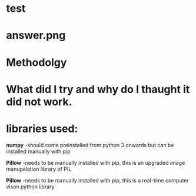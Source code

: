 # test

# answer.png

# Methodolgy

# What did I try and why do I thaught it did not work.

# libraries used:

**numpy**
    -should come preinstalled from python 3 onwards but can be installed manually with pip

**Pillow**
    -needs to be manually installed with pip, this is an upgraded image manupelation library  of PIL

**Pillow**
    -needs to be manually installed with pip, this is a real-time computer vison python library
